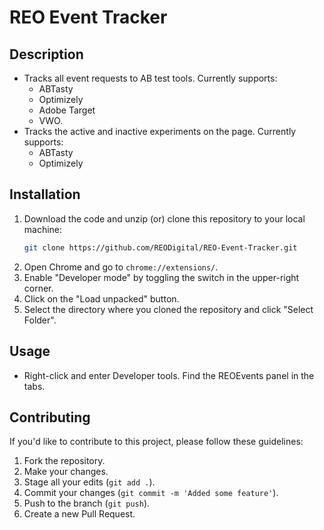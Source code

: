 # REO Event Tracker

## Description

- Tracks all event requests to AB test tools. Currently supports:
  - ABTasty
  - Optimizely
  - Adobe Target
  - VWO.
- Tracks the active and inactive experiments on the page. Currently supports:
  - ABTasty
  - Optimizely

## Installation

1. Download the code and unzip (or) clone this repository to your local machine:
   ```sh
   git clone https://github.com/REODigital/REO-Event-Tracker.git
   ```
2. Open Chrome and go to `chrome://extensions/`.
3. Enable "Developer mode" by toggling the switch in the upper-right corner.
4. Click on the "Load unpacked" button.
5. Select the directory where you cloned the repository and click "Select Folder".

## Usage

- Right-click and enter Developer tools. Find the REOEvents panel in the tabs.

## Contributing

If you'd like to contribute to this project, please follow these guidelines:

1. Fork the repository.
2. Make your changes.
3. Stage all your edits (`git add .`).
4. Commit your changes (`git commit -m 'Added some feature'`).
5. Push to the branch (`git push`).
6. Create a new Pull Request.
